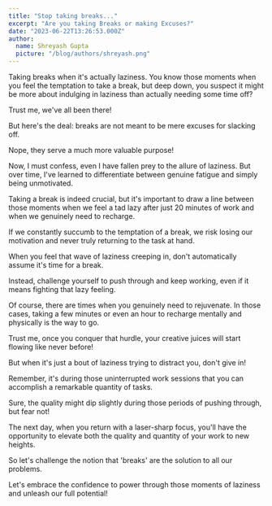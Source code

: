 ```yaml
---
title: "Stop taking breaks..."
excerpt: "Are you taking Breaks or making Excuses?"
date: "2023-06-22T13:26:53.000Z"
author:
  name: Shreyash Gupta
  picture: "/blog/authors/shreyash.png"
---
```


Taking breaks when it's actually laziness.
You know those moments when you feel the temptation to take a break, but deep down, you suspect it might be more about indulging in laziness than actually needing some time off?

Trust me, we've all been there!

But here's the deal: breaks are not meant to be mere excuses for slacking off.

Nope, they serve a much more valuable purpose!

Now, I must confess, even I have fallen prey to the allure of laziness. But over time, I've learned to differentiate between genuine fatigue and simply being unmotivated.

Taking a break is indeed crucial, but it's important to draw a line between those moments when we feel a tad lazy after just 20 minutes of work and when we genuinely need to recharge.

If we constantly succumb to the temptation of a break, we risk losing our motivation and never truly returning to the task at hand.

When you feel that wave of laziness creeping in, don't automatically assume it's time for a break.

Instead, challenge yourself to push through and keep working, even if it means fighting that lazy feeling.

Of course, there are times when you genuinely need to rejuvenate. In those cases, taking a few minutes or even an hour to recharge mentally and physically is the way to go.

Trust me, once you conquer that hurdle, your creative juices will start flowing like never before!

But when it's just a bout of laziness trying to distract you, don't give in!

Remember, it's during those uninterrupted work sessions that you can accomplish a remarkable quantity of tasks.

Sure, the quality might dip slightly during those periods of pushing through, but fear not!

The next day, when you return with a laser-sharp focus, you'll have the opportunity to elevate both the quality and quantity of your work to new heights.

So let's challenge the notion that 'breaks' are the solution to all our problems.

Let's embrace the confidence to power through those moments of laziness and unleash our full potential! 